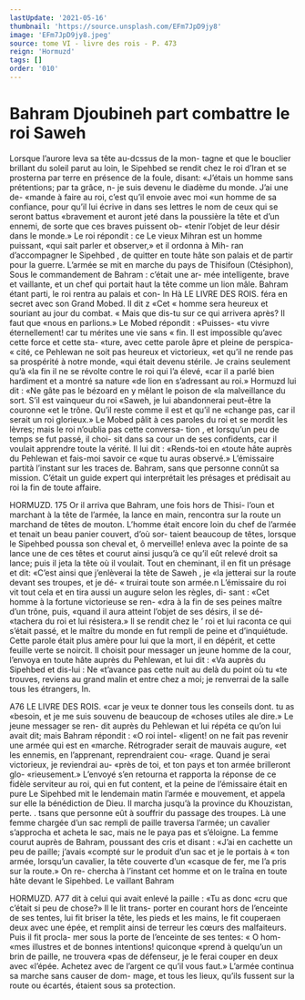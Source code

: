 ```yaml
---
lastUpdate: '2021-05-16'
thumbnail: 'https://source.unsplash.com/EFm7JpD9jy8'
image: 'EFm7JpD9jy8.jpeg'
source: tome VI - livre des rois - P. 473
reign: 'Hormuzd'
tags: []
order: '010'
---
```


# Bahram Djoubineh part combattre le roi Saweh

Lorsque l’aurore leva sa tête au-dcssus de la mon-
tagne et que le bouclier brillant du soleil parut au loin, le Sipehbed se rendit chez le roi d’lran et se prosterna par terre en présence de la foule, disant: «J’étais un homme sans prétentions; par ta grâce,
n- je suis devenu le diadème du monde. J’ai une de- «mande à faire au roi, c’est qu’il envoie avec moi
«un homme de sa confiance, pour qu’il lui écrive
in dans ses lettres le nom de ceux qui se seront battus «bravement et auront jeté dans la poussière la tête
et d’un ennemi, de sorte que ces braves puissent ob- «tenir l’objet de leur désir dans le monde.» Le roi répondit : ce Le vieux Mihran est un homme puissant, «qui sait parler et observer,» et il ordonna à Mih- ran d’accompagner le Sipehbed , de quitter en toute hâte son palais et de partir pour la guerre. L’armée
se mit en marche du pays de Thisifoun (Ctésiphon), Sous le commandement de Bahram : c’était une ar- mée intelligente, brave et vaillante, et un chef qui portait haut la tête comme un lion mâle.
Bahram étant parti, le roi rentra au palais et con- ln
Hà LE LIVRE DES ROIS.
féra en secret avec son Grand Mobed. Il dit z «Cet
« homme sera heureux et souriant au jour du combat. « Mais que dis-tu sur ce qui arrivera après? Il faut que «nous en parlions.» Le Mobed répondit : «Puisses-
«tu vivre éternellement! car tu mérites une vie sans
« fin. Il est impossible qu’avec cette force et cette sta- «ture, avec cette parole âpre et pleine de perspica-
« cité, ce Pehlewan ne soit pas heureux et victorieux, «et qu’il ne rende pas sa prospérité à notre monde,
«qui était devenu stérile. Je crains seulement qu’à
«la fin il ne se révolte contre le roi qui l’a élevé,
«car il a parlé bien hardiment et a montré sa nature
«de lion en s’adressant au roi.» Hormuzd lui dit :
«Ne gâte pas le bézoard en y mêlant le poison de
«la malveillance du sort. S’il est vainqueur du roi «Saweh, je lui abandonnerai peut-être la couronne «et le trône. Qu’il reste comme il est et qu’il ne «change pas, car il serait un roi glorieux.»
Le Mobed pâlit à ces paroles du roi et se mordit les lèvres; mais le roi n’oublia pas cette conversa-
tion , et lorsqu’un peu de temps se fut passé, il choi-
sit dans sa cour un de ses confidents, car il voulait apprendre toute la vérité. Il lui dit : «Rends-toi en
«toute hâte auprès du Pehlewan et fais-moi savoir ce
«que tu auras observé.» L’émissaire partità l’instant
sur les traces de. Bahram, sans que personne connût sa mission. C’était un guide expert qui interprétait
les présages et prédisait au roi la fin de toute affaire.

HORMUZD. 175 Or il arriva que Bahram, une fois hors de Thisi-
l’oun et marchant à la tête de l’armée, la lance en
main, rencontra sur la route un marchand de têtes de mouton. L’homme était encore loin du chef de l’armée et tenait un beau panier couvert, d’où sor-
taient beaucoup de têtes, lorsque le Sipehbed poussa son cheval et, ô merveille! enleva avec la pointe de sa lance une de ces têtes et courut ainsi jusqu’à ce
qu’il eût relevé droit sa lance; puis il jeta la tête où
il voulait. Tout en cheminant, il en fit un présage et dit: «C’est ainsi que j’enlèverai la tête de Saweh , je
«la jetterai sur la route devant ses troupes, et je dé- « truirai toute son armée.n L’émissaire du roi vit tout
cela et en tira aussi un augure selon les règles, di- sant : «Cet homme à la fortune victorieuse se ren- «dra à la fin de ses peines maître d’un trône, puis,
«quand il aura atteint l’objet de ses désirs, il se dé- «tachera du roi et lui résistera.» ll se rendit chez le ’
roi et lui raconta ce qui s’était passé, et le maître du monde en fut rempli de peine et d’inquiétude. Cette parole était plus amère pour lui que la mort, il en dépérit, et cette feuille verte se noircit.
Il choisit pour messager un jeune homme de la cour, l’envoya en toute hâte auprès du Pehlewan, et
lui dit : «Va auprès du Sipehbed et dis-lui : Ne «t’avance pas cette nuit au delà du point où tu
«te trouves, reviens au grand malin et entre chez a moi; je renverrai de la salle tous les étrangers,
ln.

A76 LE LIVRE DES ROIS.
«car je veux te donner tous les conseils dont. tu as
«besoin, et je me suis souvenu de beaucoup de «choses utiles ale dire.» Le jeune messager se ren- dit auprès du Pehlewan et lui répéta ce qu’on lui
avait dit; mais Bahram répondit : «O roi intel- «ligent! on ne fait pas revenir une armée qui est en «marche. Rétrograder serait de mauvais augure, «et les ennemis, en l’apprenant, reprendraient cou- «rage. Quand je serai victorieux, je reviendrai au- «près de toi, et ton pays et ton armée brilleront glo- «rieusement.» L’envoyé s’en retourna et rapporta la
réponse de ce fidèle serviteur au roi, qui en fut content, et la peine de l’émissaire était en pure
Le Sipehbed mit le lendemain matin l’armée e mouvement, et appela sur elle la bénédiction de Dieu. Il marcha jusqu’à la province du Khouzistan,
perte. . tsans que personne eût à souffrir du passage des
troupes. Là une femme chargée d’un sac rempli de
paille traversa l’armée; un cavalier s’approcha et
acheta le sac, mais ne le paya pas et s’éloigne. La femme courut auprès de Bahram, poussant des cris et disant : «J’ai en cachette un peu de paille; j’avais «compté sur le produit d’un sac et je le portais à
« ton armée, lorsqu’un cavalier, la tête couverte d’un
«casque de fer, me l’a pris sur la route.» On re- chercha à l’instant cet homme et on le traîna en
toute hâte devant le Sipehbed. Le vaillant Bahram

HORMUZD. A77 dit à celui qui avait enlevé la paille : «Tu as donc
«cru que c’était si peu de chose?» Il le lit trans-
porter en courant hors de l’enceinte de ses tentes,
lui fit briser la tête, les pieds et les mains, le fit
couperaen deux avec une épée, et remplit ainsi de
terreur les cœurs des malfaiteurs. Puis il fit procla- mer sous la porte de l’enceinte de ses tentes: « O hom-
«mes illustres et de bonnes intentions! quiconque
«prend à quelqu’un un brin de paille, ne trouvera
«pas de défenseur, je le ferai couper en deux avec «l’épée. Achetez avec de l’argent ce qu’il vous faut.»
L’armée continua sa marche sans causer de dom- mage, et tous les lieux, qu’ils fussent sur la route ou écartés, étaient sous sa protection.
